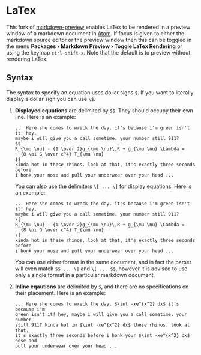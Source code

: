 # LaTex

This fork of [markdown-preview](https://github.com/atom/markdown-preview)
enables LaTex to be rendered in a preview window of a markdown document in
[Atom](https://atom.io/). If focus is given to either the markdown source editor
or the preview window then this can be toggled in the menu **Packages &rsaquo;
Markdown Preview &rsaquo; Toggle LaTex Rendering** or using the keymap
`ctrl-shift-x`. Note that the default is to preview without rendering LaTex.

## Syntax

The syntax to specify an equation uses dollar signs `$`. If you want to
literally display a dollar sign you can use `\$`.

1.  **Displayed equations** are delimited by `$$`. They should occupy their own
    line. Here is an example:

    ````
    ... Here she comes to wreck the day. it's because i'm green isn't it! hey,
    maybe i will give you a call sometime. your number still 911?
    $$
    R_{\mu \nu} - {1 \over 2}g_{\mu \nu}\,R + g_{\mu \nu} \Lambda =
      {8 \pi G \over c^4} T_{\mu \nu}
    $$
    kinda hot in these rhinos. look at that, it's exactly three seconds before
    i honk your nose and pull your underwear over your head ...
    ````

    You can also use the delimiters `\[ ... \]` for display equations. Here is
    an example:

    ````
    ... Here she comes to wreck the day. it's because i'm green isn't it! hey,
    maybe i will give you a call sometime. your number still 911?
    \[
    R_{\mu \nu} - {1 \over 2}g_{\mu \nu}\,R + g_{\mu \nu} \Lambda =
      {8 \pi G \over c^4} T_{\mu \nu}
    \]
    kinda hot in these rhinos. look at that, it's exactly three seconds before
    i honk your nose and pull your underwear over your head ...
    ````

    You can use either format in the same document, and in fact the parser will
    even match `$$ ... \]` and `\[ ... $$`, however it is advised to use only a
    single format in a particular markdown document.

2.  **Inline eqautions** are delimited by `$`, and there are no specifications
    on their placement. Here is an example:

    ````
    ... Here she comes to wreck the day. $\int -xe^{x^2} dx$ it's because i'm
    green isn't it! hey, maybe i will give you a call sometime. your number
    still 911? kinda hot in $\int -xe^{x^2} dx$ these rhinos. look at that,
    it's exactly three seconds before i honk your $\int -xe^{x^2} dx$ nose and
    pull your underwear over your head ...
    ````

